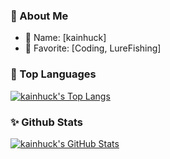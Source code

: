 ###  👤 About Me

- 🥸 Name: [kainhuck]
- 💖 Favorite: [Coding, LureFishing]


### 🔱 Top Languages

[![kainhuck's Top Langs](https://github-readme-stats.vercel.app/api/top-langs/?username=kainhuck&hide=javascript,PLpgSQL,tsql,dockerfile,makefile,shell,css,html&layout=compact)](https://github-readme-stats.vercel.app/api/top-langs/?username=kainhuck&hide=javascript,PLpgSQL,tsql,dockerfile,makefile,shell,css,html&layout=compact)

### ✨ Github Stats

[![kainhuck's GitHub Stats](https://github-readme-stats.vercel.app/api?username=kainhuck&show_icons=true&hide_title=true)](https://github.com/kainhuck)
